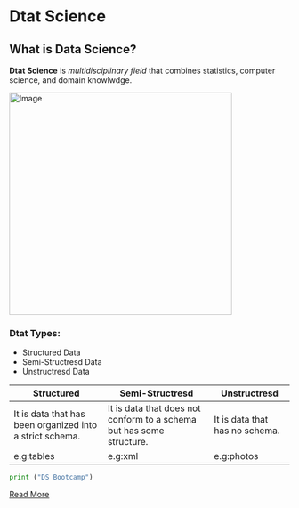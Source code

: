 # Dtat Science 
## What is Data Science?
**Dtat Science** is *multidisciplinary field* that combines statistics, computer science, and domain knowlwdge.



<img src="DS.png" alt="Image" width="400px" height= "400px">


### Dtat Types:


- Structured Data
- Semi-Structresd Data
- Unstructresd Data






| Structured   | Semi-Structresd | Unstructresd |
|---|---|---|
| It is data that has been organized into a strict schema.   | It is data that does not conform to a schema but has some structure.  | It is data that has no schema.     |
| e.g:tables  | e.g:xml  | e.g:photos  |

```python
print ("DS Bootcamp")
```
[Read More](https://en.wikipedia.org/wiki/Data_science”)

